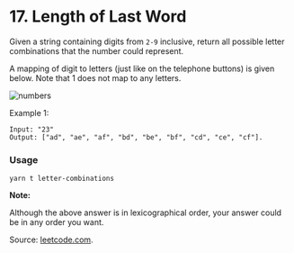 # 17. Length of Last Word

Given a string containing digits from `2-9` inclusive, return all possible letter combinations that the number could represent.

A mapping of digit to letters (just like on the telephone buttons) is given below. Note that 1 does not map to any letters.

![numbers](http://upload.wikimedia.org/wikipedia/commons/thumb/7/73/Telephone-keypad2.svg/200px-Telephone-keypad2.svg.png)

Example 1:

```
Input: "23"
Output: ["ad", "ae", "af", "bd", "be", "bf", "cd", "ce", "cf"].
```

### Usage
```
yarn t letter-combinations
```

**Note:**

Although the above answer is in lexicographical order, your answer could be in any order you want.

Source: [leetcode.com](https://leetcode.com/problems/letter-combinations-of-a-phone-number/).
